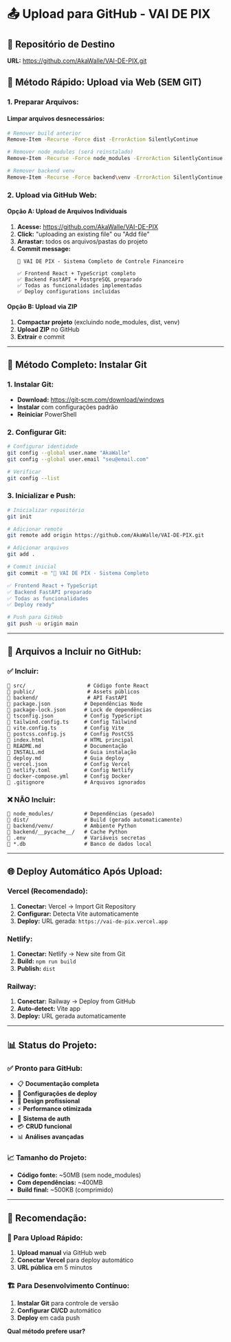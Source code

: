 # 📤 Upload para GitHub - VAI DE PIX

## 🎯 Repositório de Destino
**URL:** https://github.com/AkaWalle/VAI-DE-PIX.git

## 🚀 Método Rápido: Upload via Web (SEM GIT)

### **1. Preparar Arquivos:**

#### **Limpar arquivos desnecessários:**
```bash
# Remover build anterior
Remove-Item -Recurse -Force dist -ErrorAction SilentlyContinue

# Remover node_modules (será reinstalado)
Remove-Item -Recurse -Force node_modules -ErrorAction SilentlyContinue

# Remover backend venv
Remove-Item -Recurse -Force backend\venv -ErrorAction SilentlyContinue
```

### **2. Upload via GitHub Web:**

#### **Opção A: Upload de Arquivos Individuais**
1. **Acesse:** https://github.com/AkaWalle/VAI-DE-PIX
2. **Click:** "uploading an existing file" ou "Add file"
3. **Arrastar:** todos os arquivos/pastas do projeto
4. **Commit message:** 
   ```
   🎉 VAI DE PIX - Sistema Completo de Controle Financeiro
   
   ✅ Frontend React + TypeScript completo
   ✅ Backend FastAPI + PostgreSQL preparado
   ✅ Todas as funcionalidades implementadas
   ✅ Deploy configurations incluídas
   ```

#### **Opção B: Upload via ZIP**
1. **Compactar projeto** (excluindo node_modules, dist, venv)
2. **Upload ZIP** no GitHub
3. **Extrair** e commit

---

## 🔧 **Método Completo: Instalar Git**

### **1. Instalar Git:**
- **Download:** https://git-scm.com/download/windows
- **Instalar** com configurações padrão
- **Reiniciar** PowerShell

### **2. Configurar Git:**
```bash
# Configurar identidade
git config --global user.name "AkaWalle"
git config --global user.email "seu@email.com"

# Verificar
git config --list
```

### **3. Inicializar e Push:**
```bash
# Inicializar repositório
git init

# Adicionar remote
git remote add origin https://github.com/AkaWalle/VAI-DE-PIX.git

# Adicionar arquivos
git add .

# Commit inicial
git commit -m "🎉 VAI DE PIX - Sistema Completo

✅ Frontend React + TypeScript
✅ Backend FastAPI preparado  
✅ Todas as funcionalidades
✅ Deploy ready"

# Push para GitHub
git push -u origin main
```

---

## 📁 **Arquivos a Incluir no GitHub:**

### **✅ Incluir:**
```
📁 src/                    # Código fonte React
📁 public/                 # Assets públicos
📁 backend/                # API FastAPI
📄 package.json           # Dependências Node
📄 package-lock.json      # Lock de dependências
📄 tsconfig.json          # Config TypeScript
📄 tailwind.config.ts     # Config Tailwind
📄 vite.config.ts         # Config Vite
📄 postcss.config.js      # Config PostCSS
📄 index.html             # HTML principal
📄 README.md              # Documentação
📄 INSTALL.md             # Guia instalação
📄 deploy.md              # Guia deploy
📄 vercel.json            # Config Vercel
📄 netlify.toml           # Config Netlify
📄 docker-compose.yml     # Config Docker
📄 .gitignore             # Arquivos ignorados
```

### **❌ NÃO Incluir:**
```
📁 node_modules/          # Dependências (pesado)
📁 dist/                  # Build (gerado automaticamente)
📁 backend/venv/          # Ambiente Python
📁 backend/__pycache__/   # Cache Python
📄 .env                   # Variáveis secretas
📄 *.db                   # Banco de dados local
```

---

## 🌐 **Deploy Automático Após Upload:**

### **Vercel (Recomendado):**
1. **Conectar:** Vercel → Import Git Repository
2. **Configurar:** Detecta Vite automaticamente
3. **Deploy:** URL gerada: `https://vai-de-pix.vercel.app`

### **Netlify:**
1. **Conectar:** Netlify → New site from Git
2. **Build:** `npm run build`
3. **Publish:** `dist`

### **Railway:**
1. **Conectar:** Railway → Deploy from GitHub
2. **Auto-detect:** Vite app
3. **Deploy:** URL gerada automaticamente

---

## 📊 **Status do Projeto:**

### **✅ Pronto para GitHub:**
- 📋 **Documentação completa**
- 🔧 **Configurações de deploy**
- 🎨 **Design profissional**
- ⚡ **Performance otimizada**
- 🔐 **Sistema de auth**
- 💳 **CRUD funcional**
- 📊 **Análises avançadas**

### **📈 Tamanho do Projeto:**
- **Código fonte:** ~50MB (sem node_modules)
- **Com dependências:** ~400MB
- **Build final:** ~500KB (comprimido)

---

## 🎯 **Recomendação:**

### **🚀 Para Upload Rápido:**
1. **Upload manual** via GitHub web
2. **Conectar Vercel** para deploy automático
3. **URL pública** em 5 minutos

### **🏗️ Para Desenvolvimento Contínuo:**
1. **Instalar Git** para controle de versão
2. **Configurar CI/CD** automático
3. **Deploy** em cada push

**Qual método prefere usar?**
